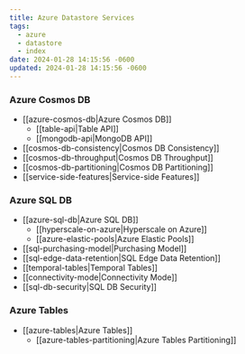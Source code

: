 ```yaml
---
title: Azure Datastore Services
tags:
  - azure
  - datastore
  - index
date: 2024-01-28 14:15:56 -0600
updated: 2024-01-28 14:15:56 -0600
---
```


### Azure Cosmos DB

* [[azure-cosmos-db|Azure Cosmos DB]]
	- [[table-api|Table API]]
	* [[mongodb-api|MongoDB API]]
* [[cosmos-db-consistency|Cosmos DB Consistency]]
* [[cosmos-db-throughput|Cosmos DB Throughput]]
* [[cosmos-db-partitioning|Cosmos DB Partitioning]]
* [[service-side-features|Service-side Features]]

### Azure SQL DB

* [[azure-sql-db|Azure SQL DB]]
	* [[hyperscale-on-azure|Hyperscale on Azure]]
	* [[azure-elastic-pools|Azure Elastic Pools]]
* [[sql-purchasing-model|Purchasing Model]]
* [[sql-edge-data-retention|SQL Edge Data Retention]]
* [[temporal-tables|Temporal Tables]]
* [[connectivity-mode|Connectivity Mode]]
* [[sql-db-security|SQL DB Security]]

### Azure Tables

* [[azure-tables|Azure Tables]]
	* [[azure-tables-partitioning|Azure Tables Partitioning]]
